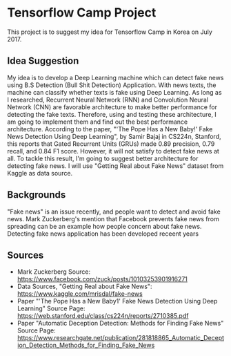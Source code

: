 # Tensorflow Camp Project
This project is to suggest my idea for Tensorflow Camp in Korea on July 2017.
## Idea Suggestion
My idea is to develop a Deep Learning machine which can detect fake news using B.S Detection (Bull Shit Detection) Application. With news texts, the machine can classify whether texts is fake using Deep Learning. As long as I researched, Recurrent Neural Network (RNN) and Convolution Neural Network (CNN) are favorable architecture to make better performance for detecting the fake texts. Therefore, using and testing these architecture, I am going to implement them and find out the best performance architecture. According to the paper, "'The Pope Has a New Baby!' Fake News Detection Using Deep Learning", by Samir Bajaj in CS224n, Stanford, this reports that Gated Recurrent Units (GRUs) made 0.89 precision, 0.79 recall, and 0.84 F1 score. However, it will not satisfy to detect fake news at all. To tackle this result, I'm going to suggest better architecture for detecting fake news. I will use "Getting Real about Fake News" dataset from Kaggle as data source.
## Backgrounds
"Fake news" is an issue recently, and people want to detect and avoid fake news. Mark Zuckerberg's mention that Facebook prevents fake news from spreading can be an example how people concern about fake news. Detecting fake news application has been developed receent years 
## Sources
* Mark Zuckerberg Source: https://www.facebook.com/zuck/posts/10103253901916271
* Data Sources, "Getting Real about Fake News": https://www.kaggle.com/mrisdal/fake-news
* Paper "'The Pope Has a New Baby1' Fake News Detection Using Deep Learning" Source Page:  https://web.stanford.edu/class/cs224n/reports/2710385.pdf
* Paper "Automatic Deception Detection: Methods for Finding Fake News" Source Page: https://www.researchgate.net/publication/281818865_Automatic_Deception_Detection_Methods_for_Finding_Fake_News

